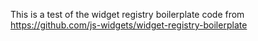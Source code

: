 This is a test of the widget registry boilerplate code from https://github.com/js-widgets/widget-registry-boilerplate
